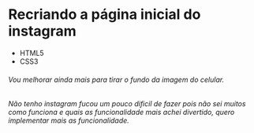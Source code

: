 # Recriando a página inicial do instagram

 - HTML5
 - CSS3
 
 ###### Vou melhorar ainda mais para tirar o fundo da imagem do celular.
 ###### Não tenho instagram fucou um pouco dificil de fazer pois não sei muitos como funciona e quais as funcionalidade mais achei divertido, quero implementar mais as funcionalidade.
  